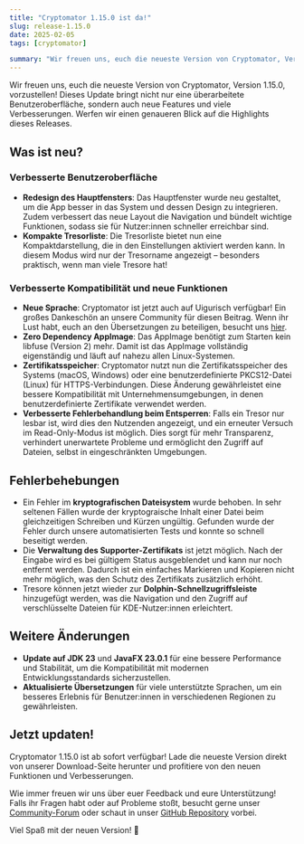 ```yaml
---
title: "Cryptomator 1.15.0 ist da!"
slug: release-1.15.0
date: 2025-02-05
tags: [cryptomator]

summary: "Wir freuen uns, euch die neueste Version von Cryptomator, Version 1.15.0, vorzustellen! Dieses Update bringt nicht nur eine überarbeitete Benutzeroberfläche, sondern auch neue Features und viele Verbesserungen."
---
```

Wir freuen uns, euch die neueste Version von Cryptomator, Version 1.15.0, vorzustellen! Dieses Update bringt nicht nur eine überarbeitete Benutzeroberfläche, sondern auch neue Features und viele Verbesserungen. Werfen wir einen genaueren Blick auf die Highlights dieses Releases.

## Was ist neu?

### Verbesserte Benutzeroberfläche

- **Redesign des Hauptfensters**: Das Hauptfenster wurde neu gestaltet, um die App besser in das System und dessen Design zu integrieren. Zudem verbessert das neue Layout die Navigation und bündelt wichtige Funktionen, sodass sie für Nutzer:innen schneller erreichbar sind.
- **Kompakte Tresorliste**: Die Tresorliste bietet nun eine Kompaktdarstellung, die in den Einstellungen aktiviert werden kann. In diesem Modus wird nur der Tresorname angezeigt – besonders praktisch, wenn man viele Tresore hat!

### Verbesserte Kompatibilität und neue Funktionen

- **Neue Sprache**: Cryptomator ist jetzt auch auf Uigurisch verfügbar! Ein großes Dankeschön an unsere Community für diesen Beitrag. Wenn ihr Lust habt, euch an den Übersetzungen zu beteiligen, besucht uns [hier](https://translate.cryptomator.org). 
- **Zero Dependency AppImage**: Das AppImage benötigt zum Starten kein libfuse (Version 2) mehr. Damit ist das AppImage vollständig eigenständig und läuft auf nahezu allen Linux-Systemen.
- **Zertifikatsspeicher**: Cryptomator nutzt nun die Zertifikatsspeicher des Systems (macOS, Windows) oder eine benutzerdefinierte PKCS12-Datei (Linux) für HTTPS-Verbindungen. Diese Änderung gewährleistet eine bessere Kompatibilität mit Unternehmensumgebungen, in denen benutzerdefinierte Zertifikate verwendet werden.
- **Verbesserte Fehlerbehandlung beim Entsperren**: Falls ein Tresor nur lesbar ist, wird dies den Nutzenden angezeigt, und ein erneuter Versuch im Read-Only-Modus ist möglich. Dies sorgt für mehr Transparenz, verhindert unerwartete Probleme und ermöglicht den Zugriff auf Dateien, selbst in eingeschränkten Umgebungen.


## Fehlerbehebungen

- Ein Fehler im **kryptografischen Dateisystem** wurde behoben. In sehr seltenen Fällen wurde der kryptograische Inhalt einer Datei beim gleichzeitigen Schreiben und Kürzen ungültig. Gefunden wurde der Fehler durch unsere automatisierten Tests und konnte so schnell beseitigt werden.
- Die **Verwaltung des Supporter-Zertifikats** ist jetzt möglich. Nach der Eingabe wird es bei gültigem Status ausgeblendet und kann nur noch entfernt werden. Dadurch ist ein einfaches Markieren und Kopieren nicht mehr möglich, was den Schutz des Zertifikats zusätzlich erhöht.
- Tresore können jetzt wieder zur **Dolphin-Schnellzugriffsleiste** hinzugefügt werden, was die Navigation und den Zugriff auf verschlüsselte Dateien für KDE-Nutzer:innen erleichtert.

## Weitere Änderungen

- **Update auf JDK 23** und **JavaFX 23.0.1** für eine bessere Performance und Stabilität, um die Kompatibilität mit modernen Entwicklungsstandards sicherzustellen.
- **Aktualisierte Übersetzungen** für viele unterstützte Sprachen, um ein besseres Erlebnis für Benutzer:innen in verschiedenen Regionen zu gewährleisten.

## Jetzt updaten!

Cryptomator 1.15.0 ist ab sofort verfügbar! Lade die neueste Version direkt von unserer Download-Seite herunter und profitiere von den neuen Funktionen und Verbesserungen.

Wie immer freuen wir uns über euer Feedback und eure Unterstützung! Falls ihr Fragen habt oder auf Probleme stoßt, besucht gerne unser [Community-Forum](https://community.cryptomator.org/) oder schaut in unser [GitHub Repository](https://github.com/cryptomator/cryptomator/releases/tag/1.15.0) vorbei.

Viel Spaß mit der neuen Version! 🎉
